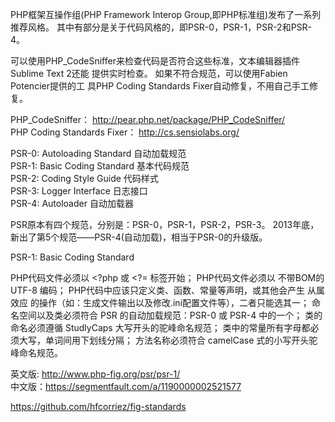 


PHP框架互操作组(PHP Framework Interop Group,即PHP标准组)发布了一系列推荐风格。 
其中有部分是关于代码风格的，即PSR-0，PSR-1，PSR-2和PSR-4。 

可以使用PHP_CodeSniffer来检查代码是否符合这些标准，文本编辑器插件Sublime Text 2还能 提供实时检查。
如果不符合规范，可以使用Fabien Potencier提供的工 具PHP Coding Standards Fixer自动修复，不用自己手工修复。

PHP_CodeSniffer： http://pear.php.net/package/PHP_CodeSniffer/  
PHP Coding Standards Fixer： http://cs.sensiolabs.org/  

PSR-0: Autoloading Standard 自动加载规范  
PSR-1: Basic Coding Standard 基本代码规范  
PSR-2: Coding Style Guide 代码样式  
PSR-3: Logger Interface 日志接口  
PSR-4: Autoloader 自动加载器 


PSR原本有四个规范，分别是：PSR-0，PSR-1，PSR-2，PSR-3。
2013年底，新出了第5个规范——PSR-4(自动加载)，相当于PSR-0的升级版。



PSR-1: Basic Coding Standard

PHP代码文件必须以 <?php 或 <?= 标签开始；
PHP代码文件必须以 不带BOM的 UTF-8 编码；
PHP代码中应该只定义类、函数、常量等声明，或其他会产生 从属效应 的操作（如：生成文件输出以及修改.ini配置文件等），二者只能选其一；
命名空间以及类必须符合 PSR 的自动加载规范：PSR-0 或 PSR-4 中的一个；
类的命名必须遵循 StudlyCaps 大写开头的驼峰命名规范；
类中的常量所有字母都必须大写，单词间用下划线分隔；
方法名称必须符合 camelCase 式的小写开头驼峰命名规范。

英文版: http://www.php-fig.org/psr/psr-1/  
中文版：https://segmentfault.com/a/1190000002521577  


https://github.com/hfcorriez/fig-standards